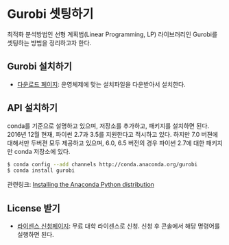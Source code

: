 # Gurobi 셋팅하기

최적화 분석방법인 선형 계획법(Linear Programming, LP) 라이브러리인 Gurobi를 셋팅하는 방법을 정리하고자 한다.

## Gurobi 설치하기

* [다운로드 페이지](http://www.gurobi.com/downloads/gurobi-optimizer): 운영체제에 맞는 설치파일을 다운받아서 설치한다.

## API 설치하기

conda를 기준으로 설명하고 있으며, 저장소를 추가하고, 패키지를 설치하면 된다.
2016년 12월 현재, 파이썬 2.7과 3.5를 지원한다고 적시하고 있다. 하지만 7.0 버젼에 대해서만 두버젼 모두 제공하고 있으며,
6.0, 6.5 버전의 경우 파이썬 2.7에 대한 패키지만 conda 저장소에 있다.

```bash
$ conda config --add channels http://conda.anaconda.org/gurobi
$ conda install gurobi
```

관련링크: [Installing the Anaconda Python distribution](http://www.gurobi.com/documentation/7.0/quickstart_mac/installing_the_anaconda_py.html#section:Anaconda)

## License 받기

* [라이센스 신청페이지](http://www.gurobi.com/downloads/licenses/license-center): 무료 대학 라이센스로 신청. 신청 후 콘솔에서 해당 명령어를 실행하면 된다.
